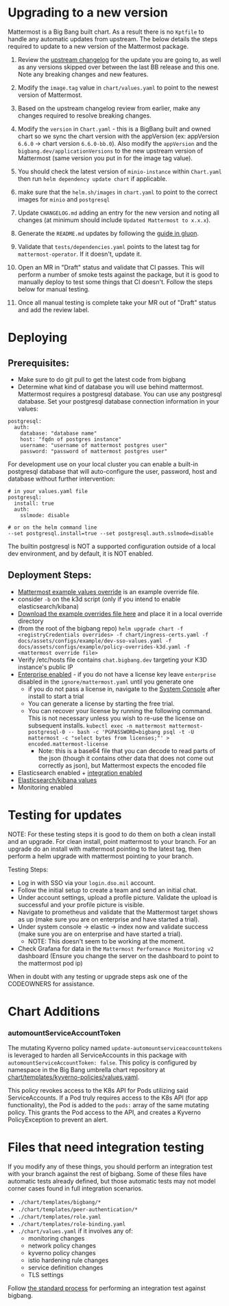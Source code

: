 # Upgrading to a new version

Mattermost is a Big Bang built chart. As a result there is no `Kptfile` to handle any automatic updates from upstream. The below details the steps required to update to a new version of the Mattermost package.

1. Review the [upstream changelog](https://docs.mattermost.com/deploy/mattermost-changelog.html) for the update you are going to, as well as any versions skipped over between the last BB release and this one. Note any breaking changes and new features.

2. Modify the `image.tag` value in `chart/values.yaml` to point to the newest version of Mattermost.

3. Based on the upstream changelog review from earlier, make any changes required to resolve breaking changes.

4. Modify the `version` in `Chart.yaml` - this is a BigBang built and owned chart so we sync the chart version with the appVersion (ex: appVersion `6.6.0` -> chart version `6.6.0-bb.0`). Also modify the `appVersion` and the `bigbang.dev/applicationVersions` to the new upstream version of Mattermost (same version you put in for the image tag value).

5. You should check the latest version of `minio-instance` within `Chart.yaml` then run `helm dependency update chart` if applicable.

6. make sure that the `helm.sh/images` in `chart.yaml` to point to the correct images for `minio` and `postgresql`

7. Update `CHANGELOG.md` adding an entry for the new version and noting all changes (at minimum should include `Updated Mattermost to x.x.x`).

8. Generate the `README.md` updates by following the [guide in gluon](https://repo1.dso.mil/platform-one/big-bang/apps/library-charts/gluon/-/blob/master/docs/bb-package-readme.md).

9. Validate that `tests/dependencies.yaml` points to the latest tag for `mattermost-operator`. If it doesn't, update it.

10. Open an MR in "Draft" status and validate that CI passes. This will perform a number of smoke tests against the package, but it is good to manually deploy to test some things that CI doesn't. Follow the steps below for manual testing.

11. Once all manual testing is complete take your MR out of "Draft" status and add the review label.

# Deploying

## Prerequisites:
- Make sure to do git pull to get the latest code from bigbang
- Determine what kind of database you will use behind mattermost. Mattermost requires a postgresql database. You can use any postgresql database. Set your postgresql database connection information in your values:

```
postgresql:
  auth:
    database: "database name"
    host: "fqdn of postgres instance"
    username: "username of mattermost postgres user"
    password: "password of mattermost postgres user"
```

For development use on your local cluster you can enable a built-in postgresql database that will auto-configure the user, password, host and database without further intervention:

```
# in your values.yaml file
postgresql:
  install: true
  auth:
    sslmode: disable

# or on the helm command line
--set postgresql.install=true --set postgresql.auth.sslmode=disable
```

The builtin postgresql is NOT a supported configuration outside of a local dev environment, and by default, it is NOT enabled.

## Deployment Steps:
- [Mattermost example values override](mattermost.example.yaml) is an example override file.
- consider `-b` on the k3d script (only if you intend to enable elasticsearch/kibana)
- [Download the example overrides file here](https://repo1.dso.mil/andrewshoell/overrides/-/blob/main/mattermost.yaml?ref_type=heads) and place it in a local override directory
- (from the root of the bigbang repo) `helm upgrade chart -f <registryCredentials overrides> -f chart/ingress-certs.yaml -f docs/assets/configs/example/dev-sso-values.yaml -f docs/assets/configs/example/policy-overrides-k3d.yaml -f <mattermost override file>`
- Verify /etc/hosts file contains `chat.bigbang.dev` targeting your K3D instance's public IP
- [Enterprise enabled](https://repo1.dso.mil/platform-one/big-bang/bigbang/-/blob/7b14b4739b26b900cf7e6f1c075edc33c271eca6/chart/values.yaml#L962) - if you do not have a license key leave `enterprise` disabled in the `ignore/mattermost.yaml` until you generate one
    - if you do not pass a license in, navigate to the [System Console](system-console.png) after install to start a trial
    - You can generate a license by starting the free trial.
    - You can recover your license by running the following command. This is not necessary unless you wish to re-use the license on subsequent installs.
    `kubectl exec -n mattermost mattermost-postgresql-0 -- bash -c 'PGPASSWORD=bigbang psql -t -U mattermost -c "select bytes from licenses;"' > encoded.mattermost-license`
        - Note: this is a base64 file that you can decode to read parts of the json (though it contains other data that does not come out correctly as json), but Mattermost expects the encoded file
- Elasticsearch enabled + [integration enabled](https://repo1.dso.mil/platform-one/big-bang/bigbang/-/blob/7b14b4739b26b900cf7e6f1c075edc33c271eca6/chart/values.yaml#L1038)
- [Elasticsearch/kibana values](https://repo1.dso.mil/big-bang/bigbang/-/blob/master/tests/test-values.yaml#L749)
- Monitoring enabled

# Testing for updates

NOTE: For these testing steps it is good to do them on both a clean install and an upgrade. For clean install, point mattermost to your branch. For an upgrade do an install with mattermost pointing to the latest tag, then perform a helm upgrade with mattermost pointing to your branch.

Testing Steps:
- Log in with SSO via your `login.dso.mil` account.
- Follow the initial setup to create a team and send an initial chat.
- Under account settings, upload a profile picture. Validate the upload is successful and your profile picture is visible.
- Navigate to prometheus and validate that the Mattermost target shows as up (make sure you are on enterprise and have started a trial).
- Under system console -> elastic -> index now and validate success (make sure you are on enterprise and have started a trial).
    - NOTE: This doesn't seem to be working at the moment.
- Check Grafana for data in the `Mattermost Performance Monitoring v2` dashboard (Ensure you change the server on the dashboard to point to the mattermost pod ip)

When in doubt with any testing or upgrade steps ask one of the CODEOWNERS for assistance.

# Chart Additions

### automountServiceAccountToken
The mutating Kyverno policy named `update-automountserviceaccounttokens` is leveraged to harden all ServiceAccounts in this package with `automountServiceAccountToken: false`. This policy is configured by namespace in the Big Bang umbrella chart repository at [chart/templates/kyverno-policies/values.yaml](https://repo1.dso.mil/big-bang/bigbang/-/blob/master/chart/templates/kyverno-policies/values.yaml?ref_type=heads). 

This policy revokes access to the K8s API for Pods utilizing said ServiceAccounts. If a Pod truly requires access to the K8s API (for app functionality), the Pod is added to the `pods:` array of the same mutating policy. This grants the Pod access to the API, and creates a Kyverno PolicyException to prevent an alert.

# Files that need integration testing

If you modify any of these things, you should perform an integration test with your branch against the rest of bigbang. Some of these files have automatic tests already defined, but those automatic tests may not model corner cases found in full integration scenarios.

* `./chart/templates/bigbang/*`
* `./chart/templates/peer-authentication/*`
* `./chart/templates/role.yaml`
* `./chart/templates/role-binding.yaml`
* `./chart/values.yaml` if it involves any of:
  * monitoring changes
  * network policy changes
  * kyverno policy changes
  * istio hardening rule changes
  * service definition changes
  * TLS settings

Follow [the standard process](https://repo1.dso.mil/big-bang/bigbang/-/blob/master/docs/developer/test-package-against-bb.md?ref_type=heads) for performing an integration test against bigbang.
